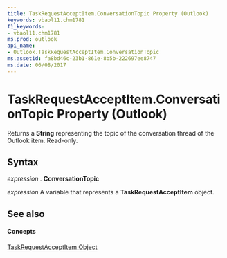 ```yaml
---
title: TaskRequestAcceptItem.ConversationTopic Property (Outlook)
keywords: vbaol11.chm1781
f1_keywords:
- vbaol11.chm1781
ms.prod: outlook
api_name:
- Outlook.TaskRequestAcceptItem.ConversationTopic
ms.assetid: fa8bd46c-23b1-861e-8b5b-222697ee8747
ms.date: 06/08/2017
---
```



# TaskRequestAcceptItem.ConversationTopic Property (Outlook)

Returns a  **String** representing the topic of the conversation thread of the Outlook item. Read-only.


## Syntax

 _expression_ . **ConversationTopic**

 _expression_ A variable that represents a **TaskRequestAcceptItem** object.


## See also


#### Concepts


[TaskRequestAcceptItem Object](Outlook.TaskRequestAcceptItem.md)

